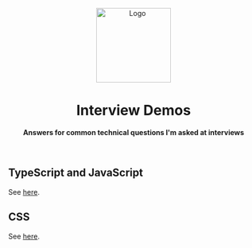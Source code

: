<!-- markdownlint-disable no-inline-html first-line-h1 -->

<p align="center">
  <img src="https://gist.githubusercontent.com/dperuo/de85df162f515f2deca150c37d31c4f3/raw/logo.svg" alt="Logo" width="150" height="auto" />
</p>

<h1 align="center">
  Interview Demos
</h1>

<p align="center">
  <b>Answers for common technical questions I'm asked at interviews</b>
</p>

<br />

## TypeScript and JavaScript

See [here](./ts).

## CSS

See [here](./css).
